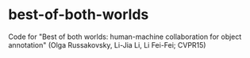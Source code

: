 # best-of-both-worlds
Code for "Best of both worlds: human-machine collaboration for object annotation" (Olga Russakovsky, Li-Jia Li, Li Fei-Fei; CVPR15)

